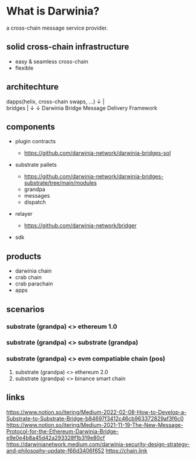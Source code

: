 # What is Darwinia?

a cross-chain message service provider.

## solid cross-chain infrastructure

* easy & seamless cross-chain
* flexible

## architechture

dapps(helix, cross-chain swaps, ...)
 ↓           |        
bridges      |
 ↓           ↓
Darwinia Bridge Message Delivery Framework


## components

* plugin contracts
    * https://github.com/darwinia-network/darwinia-bridges-sol

* substrate pallets
    * https://github.com/darwinia-network/darwinia-bridges-substrate/tree/main/modules
    * grandpa
    * messages
    * dispatch
    
* relayer
    * https://github.com/darwinia-network/bridger

* sdk

## products

* darwinia chain
* crab chain
* crab parachain
* apps

## scenarios

### substrate (grandpa) <> ethereum 1.0

### substrate (grandpa) <> substrate (grandpa)

### substrate (grandpa) <> evm compatiable chain (pos)

1. substrate (grandpa) <> ethereum 2.0
2. substrate (grandpa) <> binance smart chain

## links
https://www.notion.so/itering/Medium-2022-02-08-How-to-Develop-a-Substrate-to-Substrate-Bridge-b84697f3412c46cb963372829af3f6c0
https://www.notion.so/itering/Medium-2021-11-19-The-New-Message-Protocol-for-the-Ethereum-Darwinia-Bridge-e9e0e4b8a45d42a293328f1b319e80cf
https://darwinianetwork.medium.com/darwinia-security-design-strategy-and-philosophy-update-f66d3406f652
https://chain.link

